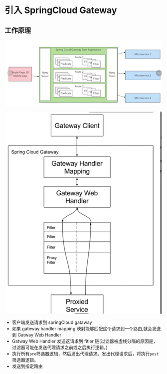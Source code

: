 # 引入 SpringCloud Gateway

## 工作原理

![image-20191212160045947](assets/image-20191212160045947.png)

![image-20191212160114944](assets/image-20191212160114944.png)

- 客户端发送请求到 springCloud gataway
- 如果 gateway handler mapping 映射能够匹配这个请求到一个路由,就会发送到 Gatway Web Handler
- Gatway Web Handler 发送这请求到 fitler 链(过滤器被虚线分隔的原因是，过滤器可能在发送代理请求之前或之后执行逻辑。)
- 执行所有`pre`筛选器逻辑，然后发出代理请求。发出代理请求后，将执行`post`筛选器逻辑。
- 发送到指定路由

